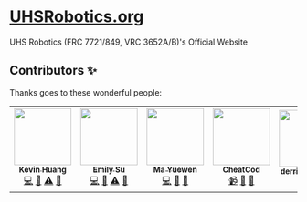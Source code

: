 # [UHSRobotics.org](https://www.UHSRobotics.org)
UHS Robotics (FRC 7721/849, VRC 3652A/B)'s Official Website

## Contributors ✨
Thanks goes to these wonderful people:
<!-- ALL-CONTRIBUTORS-LIST:START - Do not remove or modify this section -->
<!-- prettier-ignore-start -->
<!-- markdownlint-disable -->
<table>
  <tr>
    <td align="center"><a href="https://github.com/Ynng"><img src="https://avatars0.githubusercontent.com/u/44907675?v=4?s=100" width="100px;" alt=""/><br /><sub><b>Kevin Huang</b></sub></a><br /><a href="https://github.com/UHSRobotics/UHSRobotics.github.io/commits?author=Ynng" title="Code">💻</a> <a href="#design-Ynng" title="Design">🎨</a> <a href="https://github.com/UHSRobotics/UHSRobotics.github.io/commits?author=Ynng" title="Tests">⚠️</a> <a href="#ideas-Ynng" title="Ideas, Planning, & Feedback">🤔</a></td>
    <td align="center"><a href="https://github.com/moonsdust"><img src="https://avatars3.githubusercontent.com/u/52585898?v=4?s=100" width="100px;" alt=""/><br /><sub><b>Emily Su</b></sub></a><br /><a href="https://github.com/UHSRobotics/UHSRobotics.github.io/commits?author=moonsdust" title="Code">💻</a> <a href="#design-moonsdust" title="Design">🎨</a> <a href="https://github.com/UHSRobotics/UHSRobotics.github.io/commits?author=moonsdust" title="Tests">⚠️</a> <a href="#ideas-moonsdust" title="Ideas, Planning, & Feedback">🤔</a></td>
    <td align="center"><a href="https://github.com/peterma"><img src="https://avatars1.githubusercontent.com/u/843300?v=4?s=100" width="100px;" alt=""/><br /><sub><b>Ma Yuewen</b></sub></a><br /><a href="https://github.com/UHSRobotics/UHSRobotics.github.io/commits?author=peterma" title="Code">💻</a> <a href="#design-peterma" title="Design">🎨</a> <a href="#ideas-peterma" title="Ideas, Planning, & Feedback">🤔</a></td>
    <td align="center"><a href="https://github.com/CheatCod"><img src="https://avatars3.githubusercontent.com/u/47200772?v=4?s=100" width="100px;" alt=""/><br /><sub><b>CheatCod</b></sub></a><br /><a href="#video-CheatCod" title="Videos">📹</a> <a href="#design-CheatCod" title="Design">🎨</a> <a href="#ideas-CheatCod" title="Ideas, Planning, & Feedback">🤔</a></td>
    <td align="center"><a href="https://github.com/derrick-yyang"><img src="https://avatars1.githubusercontent.com/u/57463206?v=4?s=100" width="100px;" alt=""/><br /><sub><b>derrick-yyang</b></sub></a><br /><a href="#design-derrick-yyang" title="Design">🎨</a></td>
    <td align="center"><a href="https://holostudio.moe/"><img src="https://avatars2.githubusercontent.com/u/43357430?v=4?s=100" width="100px;" alt=""/><br /><sub><b>Sunny</b></sub></a><br /><a href="#design-3Nya3" title="Design">🎨</a> <a href="#ideas-3Nya3" title="Ideas, Planning, & Feedback">🤔</a></td>
    <td align="center"><a href="http://peterma.ca/"><img src="https://avatars2.githubusercontent.com/u/45887817?v=4?s=100" width="100px;" alt=""/><br /><sub><b>Peter Ma</b></sub></a><br /><a href="#design-PetchMa" title="Design">🎨</a> <a href="https://github.com/UHSRobotics/UHSRobotics.github.io/commits?author=PetchMa" title="Code">💻</a></td>
    <td align="center"><a href="https://github.com/Cw168"><img src="https://avatars0.githubusercontent.com/u/84640080?v=4?s=100" width="100px;" alt=""/><br /><sub><b>Nick Chan</b></sub></a><br /><a href="https://github.com/UHSRobotics/UHSRobotics.github.io/commits?author=Cw168" title="Code">💻</a> <a href="#design-Cw168" title="Design">🎨</a> <a href="https://github.com/UHSRobotics/UHSRobotics.github.io/commits?author=Cw168" title="Tests">⚠️</a></td>
    <td align="center"><a href="https://github.com/davisliu2006"><img src="https://avatars0.githubusercontent.com/u/109690291?v=4?s=100" width="100px;" alt=""/><br /><sub><b>Davis Liu</b></sub></a><br /><a href="https://github.com/UHSRobotics/UHSRobotics.github.io/commits?author=davisliu2006" title="Code">💻</a> <a href="#design-davisliu2006" title="Design">🎨</a> <a href="https://github.com/UHSRobotics/UHSRobotics.github.io/commits?author=davisliu2006" title="Tests">⚠️</a></td>
  </tr>
</table>

<!-- markdownlint-restore -->
<!-- prettier-ignore-end -->

<!-- ALL-CONTRIBUTORS-LIST:END -->
